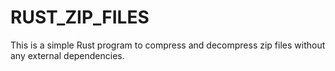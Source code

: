 # RUST_ZIP_FILES
This is a simple Rust program to compress and decompress zip files without any external dependencies.
